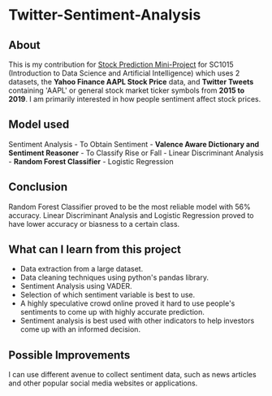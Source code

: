 # Twitter-Sentiment-Analysis

## About 
This is my contribution for [Stock Prediction Mini-Project](https://github.com/CodeLutetium/SC1015-Stock-Predictor/blob/main/stock_prediction.ipynb) for SC1015 (Introduction to Data Science and Artificial Intelligence) which uses 2 datasets, the **Yahoo Finance AAPL Stock Price** data, and **Twitter Tweets** containing 'AAPL' or general stock market ticker symbols from **2015 to 2019**. I am primarily interested in how people sentiment affect stock prices.

## Model used
Sentiment Analysis
    - To Obtain Sentiment
        - **Valence Aware Dictionary and Sentiment Reasoner**
    - To Classify Rise or Fall
        - Linear Discriminant Analysis
        - **Random Forest Classifier**
        - Logistic Regression
        
## Conclusion
Random Forest Classifier proved to be the most reliable model with 56% accuracy. Linear Discriminant Analysis and Logistic Regression proved to have lower accuracy or biasness to a certain class.

## What can I learn from this project
- Data extraction from a large dataset.
- Data cleaning techniques using python's pandas library.
- Sentiment Analysis using VADER.
- Selection of which sentiment variable is best to use.
- A highly speculative crowd online proved it hard to use people's sentiments to come up with highly accurate prediction.
- Sentiment analysis is best used with other indicators to help investors come up with an informed decision.

## Possible Improvements
I can use different avenue to collect sentiment data, such as news articles and other popular social media websites or applications.
